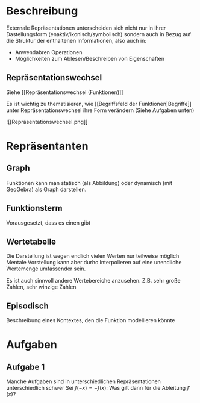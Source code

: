 # Beschreibung
Externale Repräsentationen unterscheiden sich nicht nur in ihrer Dastellungsform (enaktiv/ikonisch/symbolisch) sondern auch in Bezug auf die Struktur der enthaltenen Informationen, also auch in:
- Anwendabren Operationen
- Möglichkeiten zum Ablesen/Beschreiben von Eigenschaften

## Repräsentationswechsel
Siehe [[Repräsentationswechsel (Funktionen)]]

Es ist wichtig zu thematisieren, wie [[Begriffsfeld der Funktionen|Begriffe]] unter Repräsentationswechsel ihre Form verändern (Siehe Aufgaben unten)

![[Repräsentationswechsel.png]]



# Repräsentanten
## Graph
Funktionen kann man statisch (als Abbildung) oder dynamisch (mit GeoGebra) als Graph darstellen. 

## Funktionsterm
Vorausgesetzt, dass es einen gibt

## Wertetabelle
Die Darstellung ist wegen endlich vielen Werten nur teilweise möglich
Mentale Vorstellung kann aber durhc Interpolieren auf eine unendliche Wertemenge umfassender sein.

Es ist auch sinnvoll andere Wertebereiche anzusehen. Z.B. sehr große Zahlen, sehr winzige Zahlen

## Episodisch
Beschreibung eines Kontextes, den die Funktion modellieren könnte

# Aufgaben
## Aufgabe 1
Manche Aufgaben sind in unterschiedlichen Repräsentationen unterschiedlich schwer
Sei $f(-x) = -f(x)$: Was gilt dann für die Ableitung $f'(x)$?

